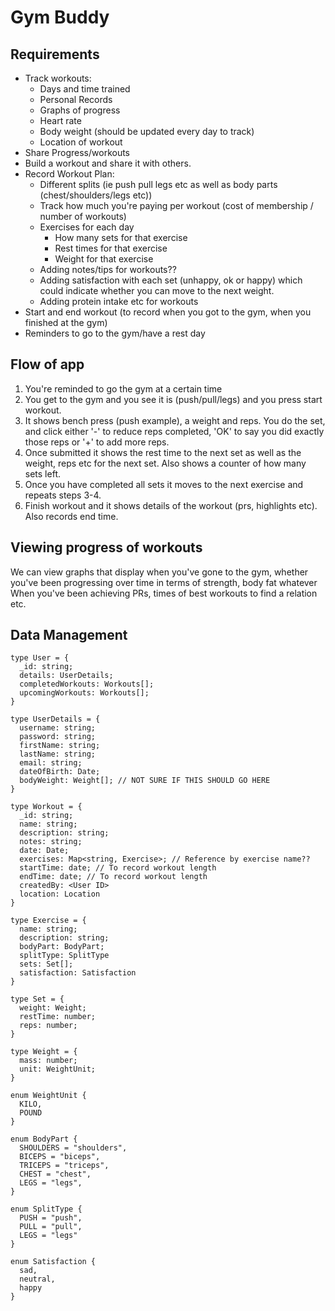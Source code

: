 # Gym Buddy
## Requirements
- Track workouts:
  - Days and time trained
  - Personal Records
  - Graphs of progress
  - Heart rate
  - Body weight (should be updated every day to track)
  - Location of workout
- Share Progress/workouts
- Build a workout and share it with others.
- Record Workout Plan:
  - Different splits (ie push pull legs etc as well as body parts (chest/shoulders/legs etc))
  - Track how much you're paying per workout (cost of membership / number of workouts)
  - Exercises for each day
    - How many sets for that exercise
    - Rest times for that exercise
    - Weight for that exercise
  - Adding notes/tips for workouts??
  - Adding satisfaction with each set (unhappy, ok or happy) which could indicate whether you can move to the next weight.
  - Adding protein intake etc for workouts
- Start and end workout (to record when you got to the gym, when you finished at the gym)
- Reminders to go to the gym/have a rest day


## Flow of app
1. You're reminded to go the gym at a certain time
2. You get to the gym and you see it is (push/pull/legs) and you press start workout.
3. It shows bench press (push example), a weight and reps. You do the set, and click either '-' to reduce reps completed, 'OK' to say you did exactly those reps or '+' to add more reps.
4. Once submitted it shows the rest time to the next set as well as the weight, reps etc for the next set. Also shows a counter of how many sets left.
5. Once you have completed all sets it moves to the next exercise and repeats steps 3-4.
6. Finish workout and it shows details of the workout (prs, highlights etc). Also records end time.

## Viewing progress of workouts
We can view graphs that display when you've gone to the gym, whether you've been progressing over time in terms of strength, body fat whatever
When you've been achieving PRs, times of best workouts to find a relation etc. 


## Data Management
```
type User = {
  _id: string;
  details: UserDetails;
  completedWorkouts: Workouts[];
  upcomingWorkouts: Workouts[];
}

type UserDetails = {
  username: string;
  password: string;
  firstName: string;
  lastName: string;
  email: string;
  dateOfBirth: Date;
  bodyWeight: Weight[]; // NOT SURE IF THIS SHOULD GO HERE
}

type Workout = {
  _id: string;
  name: string;
  description: string;
  notes: string;
  date: Date;
  exercises: Map<string, Exercise>; // Reference by exercise name??
  startTime: date; // To record workout length
  endTime: date; // To record workout length
  createdBy: <User ID>
  location: Location
}

type Exercise = {
  name: string;
  description: string;
  bodyPart: BodyPart;
  splitType: SplitType
  sets: Set[];
  satisfaction: Satisfaction
}

type Set = {
  weight: Weight;
  restTime: number;
  reps: number;
}

type Weight = {
  mass: number;
  unit: WeightUnit;
}

enum WeightUnit {
  KILO,
  POUND
}

enum BodyPart {
  SHOULDERS = "shoulders",
  BICEPS = "biceps",
  TRICEPS = "triceps",
  CHEST = "chest",
  LEGS = "legs",
}

enum SplitType {
  PUSH = "push",
  PULL = "pull",
  LEGS = "legs"
}

enum Satisfaction {
  sad,
  neutral,
  happy
}
```